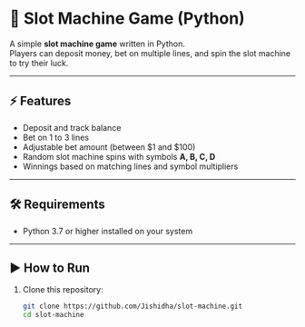 # 🎰 Slot Machine Game (Python)

A simple **slot machine game** written in Python.  
Players can deposit money, bet on multiple lines, and spin the slot machine to try their luck.

---

## ⚡ Features
- Deposit and track balance
- Bet on 1 to 3 lines
- Adjustable bet amount (between $1 and $100)
- Random slot machine spins with symbols **A, B, C, D**
- Winnings based on matching lines and symbol multipliers

---

## 🛠️ Requirements
- Python 3.7 or higher installed on your system

---

## ▶️ How to Run
1. Clone this repository:
   ```bash
   git clone https://github.com/Jishidha/slot-machine.git
   cd slot-machine
